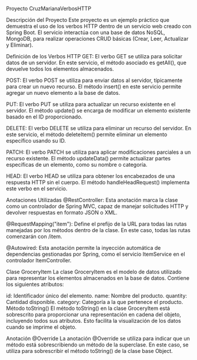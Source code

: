 Proyecto CruzMarianaVerbosHTTP

Descripción del Proyecto
Este proyecto es un ejemplo práctico que demuestra el uso de los verbos HTTP dentro de un servicio web creado con Spring Boot. El servicio interactúa con una base de datos NoSQL, MongoDB, para realizar operaciones CRUD básicas (Crear, Leer, Actualizar y Eliminar).

Definición de los Verbos HTTP
GET:
El verbo GET se utiliza para solicitar datos de un servidor. En este servicio, el método asociado es getAll(), que devuelve todos los elementos almacenados.

POST:
El verbo POST se utiliza para enviar datos al servidor, típicamente para crear un nuevo recurso. El método insert() en este servicio permite agregar un nuevo elemento a la base de datos.

PUT:
El verbo PUT se utiliza para actualizar un recurso existente en el servidor. El método update() se encarga de modificar un elemento existente basado en el ID proporcionado.

DELETE:
El verbo DELETE se utiliza para eliminar un recurso del servidor. En este servicio, el método deleteItem() permite eliminar un elemento específico usando su ID.

PATCH:
El verbo PATCH se utiliza para aplicar modificaciones parciales a un recurso existente. El método updateData() permite actualizar partes específicas de un elemento, como su nombre o categoría.

HEAD:
El verbo HEAD se utiliza para obtener los encabezados de una respuesta HTTP sin el cuerpo. El método handleHeadRequest() implementa este verbo en el servicio.

Anotaciones Utilizadas
@RestController:
Esta anotación marca la clase como un controlador de Spring MVC, capaz de manejar solicitudes HTTP y devolver respuestas en formato JSON o XML.

@RequestMapping("item"):
Define el prefijo de la URL para todas las rutas manejadas por los métodos dentro de la clase. En este caso, todas las rutas comenzarán con /item.

@Autowired:
Esta anotación permite la inyección automática de dependencias gestionadas por Spring, como el servicio ItemService en el controlador ItemController.

Clase GroceryItem
La clase GroceryItem es el modelo de datos utilizado para representar los elementos almacenados en la base de datos. Contiene los siguientes atributos:

id: Identificador único del elemento.
name: Nombre del producto.
quantity: Cantidad disponible.
category: Categoría a la que pertenece el producto.
Método toString()
El método toString() en la clase GroceryItem está sobrescrito para proporcionar una representación en cadena del objeto, incluyendo todos sus atributos. Esto facilita la visualización de los datos cuando se imprime el objeto.

Anotación @Override
La anotación @Override se utiliza para indicar que un método está sobrescribiendo un método de la superclase. En este caso, se utiliza para sobrescribir el método toString() de la clase base Object.

